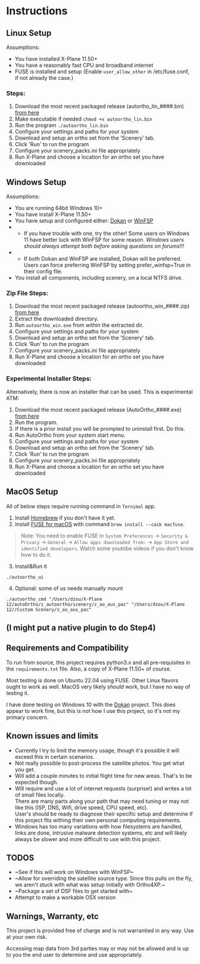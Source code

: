 # Instructions

## Linux Setup
Assumptions:

* You have installed X-Plane 11.50+
* You have a reasonably fast CPU and broadband internet 
* FUSE is installed and setup (Enable `user_allow_other` in /etc/fuse.conf, if not already the case.) 

### Steps:

1. Download the most recent packaged release (autortho_lin_####.bin) [from here](https://github.com/kubilus1/autoortho/releases/latest)
3. Make executable if needed `chmod +x autoortho_lin.bin` 
4. Run the program `./autoortho_lin.bin`
5. Configure your settings and paths for your system 
6. Download and setup an ortho set from the 'Scenery' tab.
7. Click 'Run' to run the program
8. Configure your scenery_packs.ini file appropriately
9. Run X-Plane and choose a location for an ortho set you have downloaded

## Windows Setup

Assumptions:

* You are running 64bit Windows 10+
* You have install X-Plane 11.50+
* You have setup and configured either: [Dokan](https://github.com/dokan-dev/dokany/releases/latest) or [WinFSP](https://github.com/winfsp/winfsp)
* * If you have trouble with one, try the other! 
    Some users on Windows 11 have better luck
    with WinFSP for some reason.  *Windows users should always attempt both before asking questions on forums!!!* 
* * If both Dokan and WinFSP are installed, Dokan will be preferred. 
    Users can force preferring WinFSP by setting prefer_winfsp=True in their config file.
* You install all components, including scenery, on a local NTFS drive.

### Zip File Steps:

1. Download the most recent packaged release (autoortho_win_####.zip) [from here](https://github.com/kubilus1/autoortho/releases/latest)
2. Extract the downloaded directory.
4. Run `autoortho_win.exe` from within the extracted dir.
5. Configure your settings and paths for your system 
6. Download and setup an ortho set from the 'Scenery' tab.
7. Click 'Run' to run the program
8. Configure your scenery_packs.ini file appropriately 
9. Run X-Plane and choose a location for an ortho set you have downloaded

### Experimental Installer Steps:

Alternatively, there is now an installer that can be used.  This is
experimental ATM:

1. Download the most recent packaged release (AutoOrtho_####.exe) [from here](https://github.com/kubilus1/autoortho/releases/latest)
2. Run the program.
3. If there is a prior install you will be prompted to uninstall first.  Do
   this.
4. Run AutoOrtho from your system start menu.
5. Configure your settings and paths for your system 
6. Download and setup an ortho set from the 'Scenery' tab.
7. Click 'Run' to run the program
8. Configure your scenery_packs.ini file appropriately 
9. Run X-Plane and choose a location for an ortho set you have downloaded


## MacOS Setup

All of below steps require running command in ``Ternimal`` app.

1. Install [Homebrew](https://brew.sh/) if you don't have it yet.
2. Install [FUSE for macOS](  ://osxfuse.github.io/) with command ``brew install --cask macfuse``.
> Note: You need to enable FUSE in ``System Preferences`` -> ``Security & Privacy`` -> ``General`` -> ``Allow apps downloaded from:`` -> ``App Store and identified developers``. Watch some youtobe videos if you don't know how to do it.
    
3. Install&Run it
``` shell
./autoortho_ui
```
4. Optional: some of us needs manually mount
``` shell
./autoortho_cmd "/Users/dzou/X-Plane 12/autoOrtho/z_autoortho/scenery/z_ao_aus_pac" "/Users/dzou/X-Plane 12//Custom Scenery/z_ao_aus_pac"
```
(I might put a native plugin to do Step4)
---

## Requirements and Compatibility

To run from source, this project requires python3.x and all pre-requisites in the
`requirements.txt` file.  Also, a copy of X-Plane 11.50+ of course.

Most testing is done on Ubuntu 22.04 using FUSE.  Other Linux flavors ought to work as
well.  MacOS very likely *should* work, but I have no way of testing it.

I have done testing on Windows 10 with the
[Dokan](https://github.com/dokan-dev/dokany/releases/latest) project.
This does appear to work fine, but this is not how I use this project, so it's not my primary concern.

## Known issues and limits
* Currently I try to limit the memory usage, though it's possible it
  will exceed this in certain scenarios.
* Not really possible to post-process the satellite photos.  You get what you
  get.
* Will add a couple minutes to initial flight time for new areas.  That's to
  be expected though.
* Will require and use a lot of internet requests (surprise!) and writes a lot of small files locally.  
  There are many parts along your path that may need tuning or may not like this (ISP, DNS, Wifi, drive speed, CPU speed, etc).  
  User's should be ready to diagnose their specific setup and determine if this project fits withing their own personal computing requirements.
* Windows has too many variations with how filesystems are handled, links are
  done, intrusive malware detection systems, etc and will likely always be
  slower and more difficult to use with this project.

## TODOS

* ~See if this will work on Windows with WinFSP~ 
* ~Allow for overriding the satellite source type.  Since this pulls on the fly, we aren't stuck with what was setup initially with Ortho4XP.~
* ~Package a set of DSF files to get started with~
* Attempt to make a workable OSX version

## Warnings, Warranty, etc

This project is provided free of charge and is not warrantied in any way.  Use
at your own risk.

Accessing map data from 3rd parties may or may not be allowed and is up to you
the end user to determine and use appropriately.
